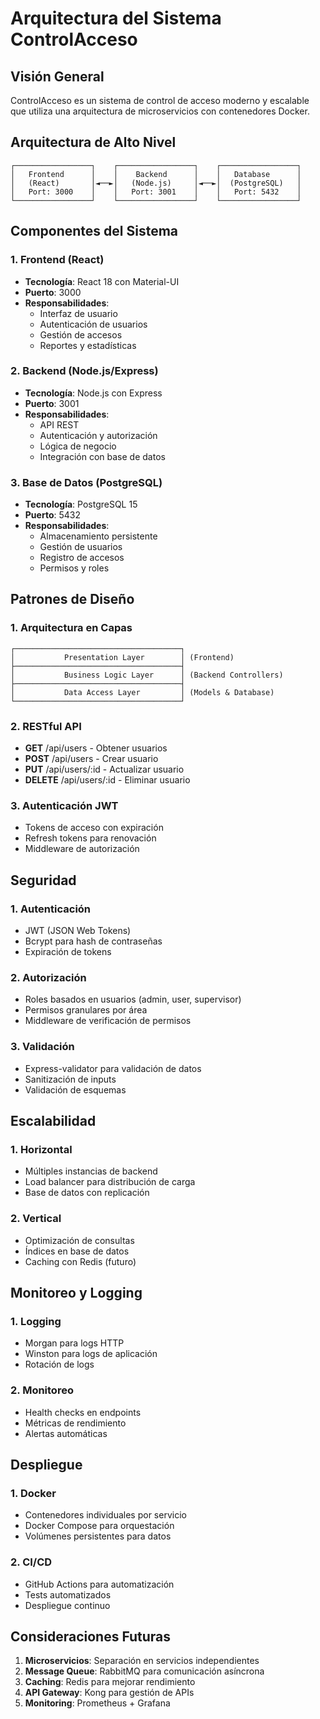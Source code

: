 # Arquitectura del Sistema ControlAcceso

## Visión General

ControlAcceso es un sistema de control de acceso moderno y escalable que utiliza una arquitectura de microservicios con contenedores Docker.

## Arquitectura de Alto Nivel

```
┌─────────────────┐    ┌─────────────────┐    ┌─────────────────┐
│   Frontend      │    │    Backend      │    │   Database      │
│   (React)       │◄──►│   (Node.js)     │◄──►│  (PostgreSQL)   │
│   Port: 3000    │    │   Port: 3001    │    │   Port: 5432    │
└─────────────────┘    └─────────────────┘    └─────────────────┘
```

## Componentes del Sistema

### 1. Frontend (React)
- **Tecnología**: React 18 con Material-UI
- **Puerto**: 3000
- **Responsabilidades**:
  - Interfaz de usuario
  - Autenticación de usuarios
  - Gestión de accesos
  - Reportes y estadísticas

### 2. Backend (Node.js/Express)
- **Tecnología**: Node.js con Express
- **Puerto**: 3001
- **Responsabilidades**:
  - API REST
  - Autenticación y autorización
  - Lógica de negocio
  - Integración con base de datos

### 3. Base de Datos (PostgreSQL)
- **Tecnología**: PostgreSQL 15
- **Puerto**: 5432
- **Responsabilidades**:
  - Almacenamiento persistente
  - Gestión de usuarios
  - Registro de accesos
  - Permisos y roles

## Patrones de Diseño

### 1. Arquitectura en Capas
```
┌─────────────────────────────────────┐
│           Presentation Layer        │ (Frontend)
├─────────────────────────────────────┤
│           Business Logic Layer      │ (Backend Controllers)
├─────────────────────────────────────┤
│           Data Access Layer         │ (Models & Database)
└─────────────────────────────────────┘
```

### 2. RESTful API
- **GET** /api/users - Obtener usuarios
- **POST** /api/users - Crear usuario
- **PUT** /api/users/:id - Actualizar usuario
- **DELETE** /api/users/:id - Eliminar usuario

### 3. Autenticación JWT
- Tokens de acceso con expiración
- Refresh tokens para renovación
- Middleware de autorización

## Seguridad

### 1. Autenticación
- JWT (JSON Web Tokens)
- Bcrypt para hash de contraseñas
- Expiración de tokens

### 2. Autorización
- Roles basados en usuarios (admin, user, supervisor)
- Permisos granulares por área
- Middleware de verificación de permisos

### 3. Validación
- Express-validator para validación de datos
- Sanitización de inputs
- Validación de esquemas

## Escalabilidad

### 1. Horizontal
- Múltiples instancias de backend
- Load balancer para distribución de carga
- Base de datos con replicación

### 2. Vertical
- Optimización de consultas
- Índices en base de datos
- Caching con Redis (futuro)

## Monitoreo y Logging

### 1. Logging
- Morgan para logs HTTP
- Winston para logs de aplicación
- Rotación de logs

### 2. Monitoreo
- Health checks en endpoints
- Métricas de rendimiento
- Alertas automáticas

## Despliegue

### 1. Docker
- Contenedores individuales por servicio
- Docker Compose para orquestación
- Volúmenes persistentes para datos

### 2. CI/CD
- GitHub Actions para automatización
- Tests automatizados
- Despliegue continuo

## Consideraciones Futuras

1. **Microservicios**: Separación en servicios independientes
2. **Message Queue**: RabbitMQ para comunicación asíncrona
3. **Caching**: Redis para mejorar rendimiento
4. **API Gateway**: Kong para gestión de APIs
5. **Monitoring**: Prometheus + Grafana




